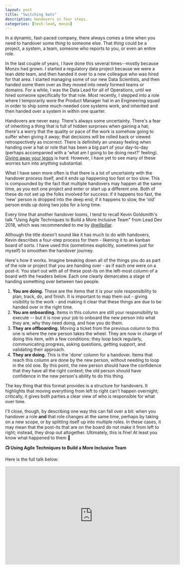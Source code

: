 ```yaml
---
layout: post
title: "Switching hats"
description: Handovers in four steps.
categories: [tech-lead, monzo]
---
```


In a dynamic, fast-paced company, there always comes a time when you need to handover some _thing_ to someone else. That _thing_ could be a project, a system, a team, someone who reports to you, or even an entire role.

In the last couple of years, I have done this several times--mostly because Monzo had grown. I started a regulatory data project because we were a lean _data_ team, and then handed it over to a new colleague who was hired for that area. I started managing some of our new Data Scientists, and then handed some them over as they moved into newly formed teams or domains. For a while, I was the Data Lead for all of Operations, until we hired someone specifically for that role. Most recently, I stepped into a role where I temporarily wore the Product Manager hat in an Engineering squad in order to ship some much-needed core systems work, and inherited and then handed over a system in within one quarter.

Handovers are never easy. There's always some uncertainty. There's a fear of inheriting a _thing_ that is full of hidden surprises when gaining a hat; there's a worry that the quality or pace of the work is somehow going to suffer when giving it away; that decisions will be rolled back or viewed retrospectively as incorrect. There is definitely an uneasy feeling when handing over a hat or role that has been a big part of your day-to-day (perhaps accompanied with a 'what am I going to be doing next?' feeling). [Giving away your legos](https://firstround.com/review/give-away-your-legos-and-other-commandments-for-scaling-startups/) is hard. However, I have yet to see many of these worries turn into anything substantial.

What I have seen more often is that there is a lot of uncertainty with the handover process itself, and it ends up happening too fast or too slow. This is compounded by the fact that multiple handovers may happen at the same time, as you exit one project and enter or start up a different one. Both of these do not set up the folks involved for success: if it happens too fast, the 'new' person is dropped into the deep end; if it happens to slow, the 'old' person ends up doing two jobs for a long time.

Every time that another handover looms, I tend to recall Kevin Goldsmith's talk "Using Agile Techniques to Build a More Inclusive Team" from Lead Dev 2018, which was recommended to me by [@willpillar](https://twitter.com/willpillar).

Although the title doesn't sound like it has much to do with handovers, Kevin describes a four-step process for them - likening it to an kanban board of sorts. I have used this (sometimes explicitly, sometimes just for myself) to smoothen the handover journey.

Here's how it works. Imagine breaking down all of the things you do as part of the role or project that you are handing over - as if each one were on a post-it. You start out with all of these post-its on the left-most column of a board with the headers below. Each one clearly demarcates a stage of handing something over between two people.

1. **You are doing.** These are the items that it is your sole responsibility to plan, track, do, and finish. It is important to map them out - giving visibility to the work - and making it clear that these things are due to be handed over in the right time.
2. **You are onboarding.** Items in this column are still your responsibility to execute -- but it is now your job to onboard the new person into what they are, why they need doing, and how you do them.
3. **They are offboarding.** Moving a ticket from the previous column to this one is where the new person takes the wheel. They are now in charge of doing this item, with a few conditions: they loop back regularly, communicating progress, asking questions, getting support, and validating their approach.
4. **They are doing.** This is the 'done' column for a handover. Items that reach this column are done by the new person, without needing to loop in the old one. By this point, the new person should have the confidence that they have all the right context; the old person should have confidence in the new person's ability to do this thing.

The key thing that this format provides is a structure for handovers. It highlights that moving everything from left to right can't happen overnight; critically, it gives both parties a clear view of who is responsible for what over time.

I'll close, though, by describing one way this can fall over a bit: when you handover a role **and** that role changes at the same time, perhaps by taking on a new scope, or by splitting itself up into multiple roles. In these cases, it may mean that the post-its that are on the board do not make it from left to right; instead, they drop out altogether. Ultimately, this is fine! At least you know what happened to them 🙂


**📺 Using Agile Techniques to Build a More Inclusive Team**

Here is the full talk below:

<center>
    <iframe width="560" height="315" src="https://www.youtube.com/embed/Atfxtk2Q90k" frameborder="0" allowfullscreen></iframe>
</center>

